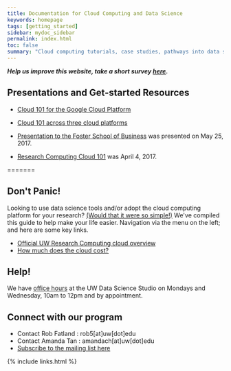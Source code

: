 ```yaml
---
title: Documentation for Cloud Computing and Data Science
keywords: homepage
tags: [getting_started]
sidebar: mydoc_sidebar
permalink: index.html
toc: false
summary: "Cloud computing tutorials, case studies, pathways into data science technology; presenting the public cloud as opportunity for innovation. This page is intended to accelerate research; developed in close association with the [UW eScience Institute](http://escience.washington.edu). We have two goals - Reduce friction, i.e. help with what you already do with computers, streamline your analysis and pathways to publication. Promote new ideas and methods, i.e. We want to make it easy for you to share data, collaborate, sandbox, and learn about new methods in data science." 
---
```


***Help us improve this website, take a short survey [here](https://goo.gl/forms/qQuq61wiFUh8Sarg2).***

## Presentations and Get-started Resources
* [Cloud 101 for the Google Cloud Platform](gcpworkshop_021318.html) 
* [Cloud 101 across three cloud platforms](https://cloudmaven.github.io/documentation/rc_cloud101_awsazuregcp.html)

* [Presentation to the Foster School of Business](https://cloudmaven.github.io/documentation/rc_Foster101.html) was presented on May 25, 2017. 
* [Research Computing Cloud 101](https://cloudmaven.github.io/documentation/rc_cloud101_immersion.html)  was April 4, 2017. 

=======

## Don't Panic!


Looking to use data science tools and/or adopt the cloud computing platform for your research? 
[(Would that it were so simple!)](https://www.youtube.com/watch?v=-rDw2YBUz6A) 
We've compiled this guide to help make your life easier. Navigation via the menu on the left; and here are some key links. 


- [Official UW Research Computing cloud overview](https://itconnect.uw.edu/research/cloud-computing-for-research/ "UW IT Cloud for Research")
- [How much does the cloud cost?](https://cloudmaven.github.io/documentation/p_costing.html)


## Help!


We have [office hours](http://escience.washington.edu/office-hours/#eScienceDataScientists) at the UW Data Science Studio on Mondays and Wednesday, 10am to 12pm and by appointment.  


## Connect with our program


- Contact Rob Fatland \: rob5[at]uw[dot]edu
- Contact Amanda Tan \: amandach[at]uw[dot]edu 
- [Subscribe to the mailing list here](http://mailman11.u.washington.edu/mailman/listinfo/uwcloud)


{% include links.html %}

